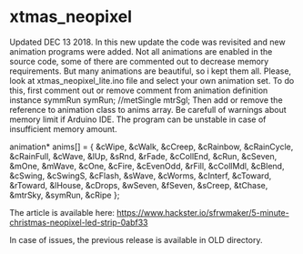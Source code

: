 # xtmas_neopixel
Updated DEC 13 2018. In this new update the code was revisited and new animation programs were added. Not all animations are enabled in the source code, some of there are commented out to decrease memory requirements. But many animations are beautiful, so i kept them all. Please, look at xtmas_neopixel_lite.ino file and select your own animation set. To do this, first comment out or remove comment from animation definition instance
symmRun     symRun;
//metSingle   mtrSgl;
Then add or remove the reference to animation class to anims array. Be carefull of warnings about memory limit if Arduino IDE. The program can be unstable in case of insufficient memory amount. 

animation*  anims[] = {
              &cWipe, &cWalk, &cCreep, &cRainbow, &cRainCycle, &cRainFull, &cWave, &lUp, &sRnd, &rFade,
              &cCollEnd, &cRun, &cSeven, &mOne, &mWave, &cOne, &cFire, &cEvenOdd, &rFill, &cCollMdl,
              &cBlend, &cSwing, &cSwingS, &cFlash, &sWave, &cWorms, &cInterf, &cToward, &rToward, &lHouse,
              &cDrops, &wSeven, &fSeven, &sCreep, &tChase, &mtrSky, &symRun, &cRipe
            };

The article is available here: https://www.hackster.io/sfrwmaker/5-minute-christmas-neopixel-led-strip-0abf33

In case of issues, the previous release is available in OLD directory.
